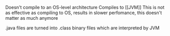 Doesn't compile to an OS-level architecture
Compiles to [[JVM]]
This is not as effective as compiling to OS, results in slower perfomance, this doesn't matter as much anymore

.java files are turned into .class binary files which are interpreted by JVM